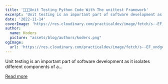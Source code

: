 ```yaml
---
title: '🧪🐍✨Unit Testing Python Code With The unittest Framework'
excerpt: 'Unit testing is an important part of software development as it isolates different components of a...'
date: '2022-11-14'
coverImage: 'https://res.cloudinary.com/practicaldev/image/fetch/s--EF_xndgc--/c_imagga_scale,f_auto,fl_progressive,h_420,q_auto,w_1000/https://dev-to-uploads.s3.amazonaws.com/uploads/articles/e65ubn5mqaiaz4lrzhun.png'
author:
  name: Koders
  picture: "assets/blog/authors/koders.png"
ogImage:
  url: 'https://res.cloudinary.com/practicaldev/image/fetch/s--EF_xndgc--/c_imagga_scale,f_auto,fl_progressive,h_420,q_auto,w_1000/https://dev-to-uploads.s3.amazonaws.com/uploads/articles/e65ubn5mqaiaz4lrzhun.png'
---
```


Unit testing is an important part of software development as it isolates different components of a...

[Read more](https://dev.to/saminarp/unit-testing-python-code-with-the-unittest-framework-21d8)
